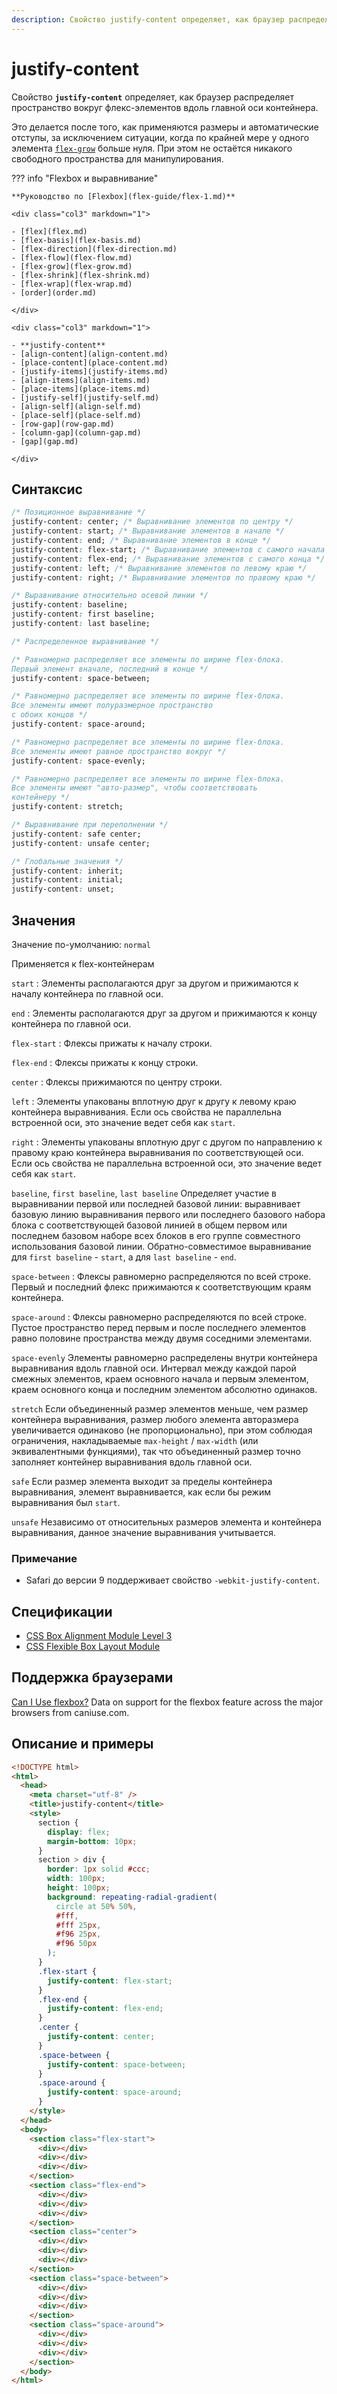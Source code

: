 ```yaml
---
description: Свойство justify-content определяет, как браузер распределяет пространство вокруг флекс-элементов вдоль главной оси контейнера
---
```


# justify-content

Свойство **`justify-content`** определяет, как браузер распределяет пространство вокруг флекс-элементов вдоль главной оси контейнера.

Это делается после того, как применяются размеры и автоматические отступы, за исключением ситуации, когда по крайней мере у одного элемента [`flex-grow`](flex-grow.md) больше нуля. При этом не остаётся никакого свободного пространства для манипулирования.

??? info "Flexbox и выравнивание"

    **Руководство по [Flexbox](flex-guide/flex-1.md)**

    <div class="col3" markdown="1">

    - [flex](flex.md)
    - [flex-basis](flex-basis.md)
    - [flex-direction](flex-direction.md)
    - [flex-flow](flex-flow.md)
    - [flex-grow](flex-grow.md)
    - [flex-shrink](flex-shrink.md)
    - [flex-wrap](flex-wrap.md)
    - [order](order.md)

    </div>

    <div class="col3" markdown="1">

    - **justify-content**
    - [align-content](align-content.md)
    - [place-content](place-content.md)
    - [justify-items](justify-items.md)
    - [align-items](align-items.md)
    - [place-items](place-items.md)
    - [justify-self](justify-self.md)
    - [align-self](align-self.md)
    - [place-self](place-self.md)
    - [row-gap](row-gap.md)
    - [column-gap](column-gap.md)
    - [gap](gap.md)

    </div>

## Синтаксис

```css
/* Позиционное выравнивание */
justify-content: center; /* Выравнивание элементов по центру */
justify-content: start; /* Выравнивание элементов в начале */
justify-content: end; /* Выравнивание элементов в конце */
justify-content: flex-start; /* Выравнивание элементов с самого начала */
justify-content: flex-end; /* Выравнивание элементов с самого конца */
justify-content: left; /* Выравнивание элементов по левому краю */
justify-content: right; /* Выравнивание элементов по правому краю */

/* Выравнивание относительно осевой линии */
justify-content: baseline;
justify-content: first baseline;
justify-content: last baseline;

/* Распределенное выравнивание */

/* Равномерно распределяет все элементы по ширине flex-блока.
Первый элемент вначале, последний в конце */
justify-content: space-between;

/* Равномерно распределяет все элементы по ширине flex-блока.
Все элементы имеют полуразмерное пространство
с обоих концов */
justify-content: space-around;

/* Равномерно распределяет все элементы по ширине flex-блока.
Все элементы имеют равное пространство вокруг */
justify-content: space-evenly;

/* Равномерно распределяет все элементы по ширине flex-блока.
Все элементы имеют "авто-размер", чтобы соответствовать
контейнеру */
justify-content: stretch;

/* Выравнивание при переполнении */
justify-content: safe center;
justify-content: unsafe center;

/* Глобальные значения */
justify-content: inherit;
justify-content: initial;
justify-content: unset;
```

## Значения

Значение по-умолчанию: `normal`

Применяется к flex-контейнерам

`start`
: Элементы располагаются друг за другом и прижимаются к началу контейнера по главной оси.

`end`
: Элементы располагаются друг за другом и прижимаются к концу контейнера по главной оси.

`flex-start`
: Флексы прижаты к началу строки.

`flex-end`
: Флексы прижаты к концу строки.

`center`
: Флексы прижимаются по центру строки.

`left`
: Элементы упакованы вплотную друг к другу к левому краю контейнера выравнивания. Если ось свойства не параллельна встроенной оси, это значение ведет себя как `start`.

`right`
: Элементы упакованы вплотную друг с другом по направлению к правому краю контейнера выравнивания по соответствующей оси. Если ось свойства не параллельна встроенной оси, это значение ведет себя как `start`.

`baseline`, `first baseline`, `last baseline`
Определяет участие в выравнивании первой или последней базовой линии: выравнивает базовую линию выравнивания первого или последнего базового набора блока с соответствующей базовой линией в общем первом или последнем базовом наборе всех блоков в его группе совместного использования базовой линии. Обратно-совместимое выравнивание для `first baseline` - `start`, а для `last baseline` - `end`.

`space-between`
: Флексы равномерно распределяются по всей строке. Первый и последний флекс прижимаются к соответствующим краям контейнера.

`space-around`
: Флексы равномерно распределяются по всей строке. Пустое пространство перед первым и после последнего элементов равно половине пространства между двумя соседними элементами.

`space-evenly`
Элементы равномерно распределены внутри контейнера выравнивания вдоль главной оси. Интервал между каждой парой смежных элементов, краем основного начала и первым элементом, краем основного конца и последним элементом абсолютно одинаков.

`stretch`
Если объединенный размер элементов меньше, чем размер контейнера выравнивания, размер любого элемента авторазмера увеличивается одинаково (не пропорционально), при этом соблюдая ограничения, накладываемые `max-height` / `max-width` (или эквивалентными функциями), так что объединенный размер точно заполняет контейнер выравнивания вдоль главной оси.

`safe`
Если размер элемента выходит за пределы контейнера выравнивания, элемент выравнивается, как если бы режим выравнивания был `start`.

`unsafe`
Независимо от относительных размеров элемента и контейнера выравнивания, данное значение выравнивания учитывается.

### Примечание

- Safari до версии 9 поддерживает свойство `-webkit-justify-content`.

## Спецификации

- [CSS Box Alignment Module Level 3](https://drafts.csswg.org/css-align-3/#propdef-justify-content)
- [CSS Flexible Box Layout Module](https://www.w3.org/TR/css-flexbox/#propdef-justify-content)

## Поддержка браузерами

<p class="ciu_embed" data-feature="flexbox" data-periods="future_1,current,past_1,past_2">
<a href="http://caniuse.com/#feat=flexbox">Can I Use flexbox?</a> Data on support for the flexbox feature across the major browsers from caniuse.com.
</p>

## Описание и примеры

```html
<!DOCTYPE html>
<html>
  <head>
    <meta charset="utf-8" />
    <title>justify-content</title>
    <style>
      section {
        display: flex;
        margin-bottom: 10px;
      }
      section > div {
        border: 1px solid #ccc;
        width: 100px;
        height: 100px;
        background: repeating-radial-gradient(
          circle at 50% 50%,
          #fff,
          #fff 25px,
          #f96 25px,
          #f96 50px
        );
      }
      .flex-start {
        justify-content: flex-start;
      }
      .flex-end {
        justify-content: flex-end;
      }
      .center {
        justify-content: center;
      }
      .space-between {
        justify-content: space-between;
      }
      .space-around {
        justify-content: space-around;
      }
    </style>
  </head>
  <body>
    <section class="flex-start">
      <div></div>
      <div></div>
      <div></div>
    </section>
    <section class="flex-end">
      <div></div>
      <div></div>
      <div></div>
    </section>
    <section class="center">
      <div></div>
      <div></div>
      <div></div>
    </section>
    <section class="space-between">
      <div></div>
      <div></div>
      <div></div>
    </section>
    <section class="space-around">
      <div></div>
      <div></div>
      <div></div>
    </section>
  </body>
</html>
```
